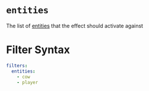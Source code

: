 # `entities`

The list of [entities](https://hub.spigotmc.org/javadocs/bukkit/org/bukkit/entity/EntityType.html) that the effect should activate against

# Filter Syntax
```yaml
filters:
  entities: 
    - cow
    - player
```

